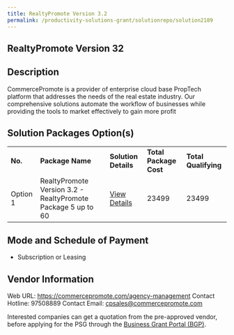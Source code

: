 ```yaml
---
title: RealtyPromote Version 3.2
permalink: /productivity-solutions-grant/solutionrepo/solution2189
---
```


## RealtyPromote Version 32

## Description

CommercePromote is a provider of enterprise cloud base PropTech platform that addresses the needs of the real estate industry. Our comprehensive solutions automate the workflow of businesses while providing the tools to market effectively to gain more profit

## Solution Packages Option(s)

<table>
<tr>
<td><b>No.</b></td>
<td><b>Package Name</b></td>
<td><b>Solution Details</b></td>
<td><b>Total Package Cost</b></td>
<td><b>Total Qualifying</b></td>
</tr>
<tr>
<td>Option 1</td>
<td>RealtyPromote Version 3.2 - RealtyPromote Package 5 up to 60</td>
<td><a href='https://www.gobusiness.gov.sg/images/psg/Desensitised_CommercePromote_Annex_3_CR_wef_10_March_2022_Part_5.pdf'>View Details</a></td>
<td>23499</td>
<td>23499</td>
</tr>
</table>

## Mode and Schedule of Payment

 - Subscription or Leasing

## Vendor Information

 Web URL: https://commercepromote.com/agency-management 
Contact Hotline: 97508889 
Contact Email: cpsales@commercepromote.com 


Interested companies can get a quotation from the pre-approved vendor, before applying for the PSG through the <a href='https://www.businessgrants.gov.sg/'>Business Grant Portal (BGP)</a>.
<script src="/jquery/resize-tables.js"></script>
